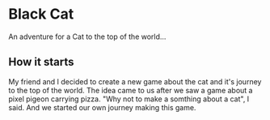 # Black Cat
An adventure for a Сat to the top of the world...

## How it starts
My friend and I decided to create a new game about the cat and it's journey to the top of the world. The idea came to us after we saw a game about a pixel pigeon carrying pizza. "Why not to make a somthing about a cat", I said. And we started our own journey making this game.

